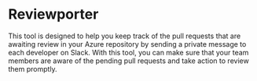# Reviewporter
This tool is designed to help you keep track of the pull requests that are awaiting review in your Azure repository by sending a private message to each developer on Slack. With this tool, you can make sure that your team members are aware of the pending pull requests and take action to review them promptly.